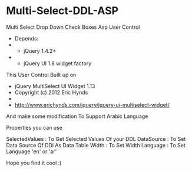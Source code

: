 Multi-Select-DDL-ASP
====================

Multi Select Drop Down Check Boxes Asp User Control 

 * Depends:
 *   - jQuery 1.4.2+
 *   - jQuery UI 1.8 widget factory
 
 This User Control Built up on 
 
* jQuery MultiSelect UI Widget 1.13
 * Copyright (c) 2012 Eric Hynds
 *
 * http://www.erichynds.com/jquery/jquery-ui-multiselect-widget/
 
 And make some modification To Support Arabic Language 
 
Properties you can use 

SelectedValues  : To Get Selected Values Of your DDL 
DataSource      : To Set Data Source Of DDl  As Data Table 
Width           : To Set Width 
Language        : To Set Language 'en'  or 'ar'


Hope you find it cool :)

